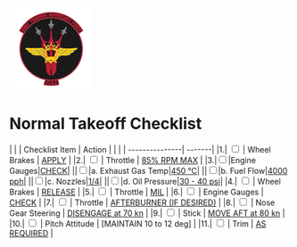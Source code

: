 ![JTAF Logo](../../../JTAF/img/Logo.png)

# **Normal Takeoff Checklist**

| | | Checklist Item | Action |
| | | ---------------| -------|
|1.|  <input type="checkbox">  | Wheel Brakes | [APPLY](../../../systems/flight_controls_gear/gear_ground_handling.md#wheel-brakes) |
|2.|  <input type="checkbox">  | Throttle | [85% RPM MAX](../../../cockpit/pilot/left_console/front_section.md#throttles) |
|3.|<input type="checkbox">|Engine Gauges|[CHECK](../../../cockpit/pilot/right_main_panel.md#right-main-panel)|
||<input type="checkbox">|a. Exhaust Gas Temp|[450 °C](../../../cockpit/pilot/right_main_panel.md#exhaust-gas-temperature-gauges)|
||<input type="checkbox">|b. Fuel Flow|[4000 pph](../../../cockpit/pilot/right_main_panel.md#fuel-flow-gauges)|
||<input type="checkbox">|c. Nozzles|[1/4](../../../cockpit/pilot/right_main_panel.md#exhaust-nozzle-position-indicators)|
||<input type="checkbox">|d. Oil Pressure|[30 - 40 psi](../../../cockpit/pilot/pedestal_group.md#engine-oil-pressure-indicators)|
|4.|  <input type="checkbox">  | Wheel Brakes | [RELEASE](../../../systems/flight_controls_gear/gear_ground_handling.md#wheel-brakes) |
|5.|  <input type="checkbox">  | Throttle | [MIL](../../../cockpit/pilot/left_console/front_section.md#throttles) |
|6.|  <input type="checkbox">  | Engine Gauges | [CHECK](../../../cockpit/pilot/right_main_panel.md#right-main-panel) |
|7.|  <input type="checkbox">  | Throttle | [AFTERBURNER (IF DESIRED)](../../../cockpit/pilot/left_console/front_section.md#throttles) |
|8.|  <input type="checkbox">  | Nose Gear Steering | [DISENGAGE at 70 kn](../../../cockpit/pilot/stick_seat.md#nose-wheel-steering-button) |
|9.|  <input type="checkbox">  | Stick | [MOVE AFT at 80 kn](../../../cockpit/pilot/stick_seat.md#stick) |
|10.|  <input type="checkbox">  | Pitch Attitude | [MAINTAIN 10 to 12 deg] |
|11.|  <input type="checkbox">  | Trim | [AS REQUIRED](../../../cockpit/pilot/stick_seat.md#trim-hat) |